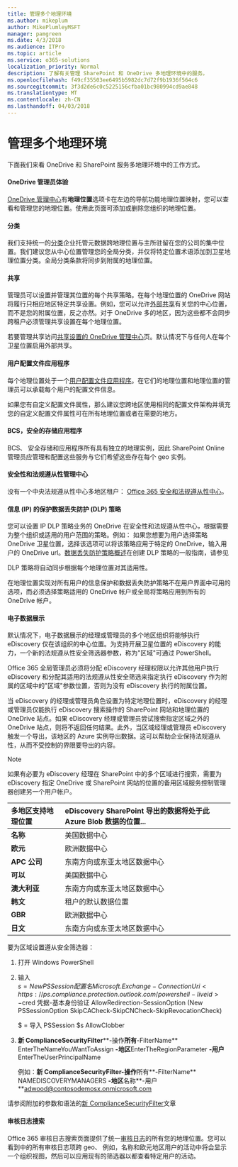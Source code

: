 ```yaml
---
title: 管理多个地理环境
ms.author: mikeplum
author: MikePlumleyMSFT
manager: pamgreen
ms.date: 4/3/2018
ms.audience: ITPro
ms.topic: article
ms.service: o365-solutions
localization_priority: Normal
description: 了解有关管理 SharePoint 和 OneDrive 多地理环境中的服务。
ms.openlocfilehash: f49cf35503ee6495b5982dc7d72f9b1936f564c6
ms.sourcegitcommit: 3f3d2de6c0c5225156cfba01bc980994cd9ae848
ms.translationtype: MT
ms.contentlocale: zh-CN
ms.lasthandoff: 04/03/2018
---
```

# <a name="administering-a-multi-geo-environment"></a>管理多个地理环境

下面我们来看 OneDrive 和 SharePoint 服务多地理环境中的工作方式。

#### <a name="onedrive-administrator-experience"></a>OneDrive 管理员体验

[OneDrive 管理中心](https://admin.onedrive.com)有**地理位置**选项卡在左边的导航功能地理位置映射，您可以查看和管理您的地理位置。使用此页面可添加或删除您组织的地理位置。

#### <a name="taxonomy"></a>分类

我们支持统一的[分类](https://support.office.com/article/A180FA28-6405-4679-9EC3-81D2028C4EFC)企业托管元数据跨地理位置与主所驻留在您的公司的集中位置。我们建议您从中心位置管理您的全局分类，并仅将特定位置术语添加到卫星地理位置分类。全局分类条款将同步到附属的地理位置。

#### <a name="sharing"></a>共享

管理员可以设置并管理其位置的每个共享策略。在每个地理位置的 OneDrive 网站将履行只相应地区特定共享设置。例如，您可以允许[外部共享](https://support.office.com/article/C8A462EB-0723-4B0B-8D0A-70FEAFE4BE85)有关您的中心位置，而不是您的附属位置，反之亦然。对于 OneDrive 多的地区，因为这些都不会同步跨租户必须管理共享设置在每个地理位置。

若要管理共享访问[共享设置的 OneDrive 管理中心](https://admin.onedrive.com/?v=SharingSettings)页。默认情况下与任何人在每个卫星位置启用外部共享。

#### <a name="user-profile-application"></a>用户配置文件应用程序

每个地理位置处于一个[用户配置文件应用程序](https://support.office.com/article/494bec9c-6654-41f0-920f-f7f937ea9723)。在它们的地理位置和地理位置的管理员可以承载每个用户的配置文件信息。

如果您有自定义配置文件属性，那么建议您跨地区使用相同的配置文件架构并填充您的自定义配置文件属性可在所有地理位置或者在需要的地方。

#### <a name="bcs-secure-store-apps"></a>BCS，安全的存储应用程序

BCS、 安全存储和应用程序所有具有独立的地理实例，因此 SharePoint Online 管理员应管理和配置这些服务与它们希望这些存在每个 geo 实例。

#### <a name="security-and-compliance-admin-center"></a>安全性和法规遵从性管理中心

没有一个中央法规遵从性中心多地区租户： [Office 365 安全和法规遵从性中心](https://protection.office.com/?rfr=AdminCenter\#/homepage)。

#### <a name="information-protection-ip-data-loss-prevention-dlp-policy"></a>信息 (IP) 的保护数据丢失防护 (DLP) 策略

您可以设置 IP DLP 策略业务的 OneDrive 在安全性和法规遵从性中心，根据需要为整个组织或适用的用户范围的策略。例如： 如果您想要为用户选择策略 OneDrive 卫星位置，选择该选项可以将该策略应用于特定的 OneDrive，输入用户的 OneDrive url。[数据丢失防护策略概述](https://support.office.com/article/1966b2a7-d1e2-4d92-ab61-42efbb137f5e)在创建 DLP 策略的一般指南，请参见

DLP 策略将自动同步根据每个地理位置对其适用性。

在地理位置实现对所有用户的信息保护和数据丢失防护策略不在用户界面中可用的选项，而必须选择策略适用的 OneDrive 帐户或全局将策略应用到所有的 OneDrive 帐户。

#### <a name="ediscovery"></a>电子数据展示 

默认情况下，电子数据展示的经理或管理员的多个地区组织将能够执行 eDiscovery 仅在该组织的中心位置。为支持开展卫星位置的 eDiscovery 的能力，一个新的法规遵从性安全筛选器参数，称为"区域"可通过 PowerShell。

Office 365 全局管理员必须将分配 eDiscovery 经理权限以允许其他用户执行 eDiscovery 和分配其适用的法规遵从性安全筛选来指定执行 eDiscovery 作为附属的区域中的"区域"参数位置，否则为没有 eDiscovery 执行的附属位置。

当 eDiscovery 的经理或管理员角色设置为特定地理位置时，eDiscovery 的经理或管理员仅能执行 eDiscovery 搜索操作的 SharePoint 网站和地理位置的 OneDrive 站点。如果 eDiscovery 经理或管理员尝试搜索指定区域之外的 OneDrive 站点，则将不返回任何结果。此外，当区域经理或管理员 eDiscovery 触发一个导出，该地区的 Azure 实例导出数据。这可以帮助企业保持法规遵从性，从而不受控制的界限要导出的内容。

> [!NOTE]
> 如果有必要为 eDiscovery 经理在 SharePoint 中的多个区域进行搜索，需要为 eDiscovery 指定 OneDrive 或 SharePoint 网站的位置的备用区域服务控制管理器创建另一个用户帐户。

<table>
<thead>
<tr class="header">
<th align="left"><strong>多地区支持地理位置</strong></th>
<th align="left"><strong>eDiscovery SharePoint 导出的数据将处于此 Azure Blob 数据的位置...</strong></th>
</tr>
</thead>
<tbody>
<tr class="odd">
<td align="left"><strong>名称</strong></td>
<td align="left">美国数据中心</td>
</tr>
<tr class="even">
<td align="left"><strong>欧元</strong></td>
<td align="left">欧洲数据中心</td>
</tr>
<tr class="odd">
<td align="left"><strong>APC 公司</strong></td>
<td align="left">东南方向或东亚太地区数据中心</td>
</tr>
<tr class="even">
<td align="left"><strong>可以</strong></td>
<td align="left">美国数据中心</td>
</tr>
<tr class="odd">
<td align="left"><strong>澳大利亚</strong></td>
<td align="left">东南方向或东亚太地区数据中心</td>
</tr>
<tr class="even">
<td align="left"><strong>韩文</strong></td>
<td align="left">租户的默认数据位置</td>
</tr>
<tr class="odd">
<td align="left"><strong>GBR</strong></td>
<td align="left">欧洲数据中心</td>
</tr>
<tr class="even">
<td align="left"><strong>日文</strong></td>
<td align="left">东南方向或东亚太地区数据中心</td>
</tr>
</tbody>
</table>

要为区域设置遵从安全筛选器：

1.  打开 Windows PowerShell

2.  输入  
    $s = New PSSession 配置名 Microsoft.Exchange-ConnectionUri <https://ps.compliance.protection.outlook.com/powershell-liveid> -$cred 凭据-基本身份验证 AllowRedirection-SessionOption (New PSSessionOption SkipCACheck-SkipCNCheck-SkipRevocationCheck)

    $ = 导入 PSSession $s AllowClobber  

3.  **新 ComplianceSecurityFilter****-操作**所有**-FilterName** EnterTheNameYouWantToAssign **-地区**EnterTheRegionParameter **-用户**EnterTheUserPrincipalName

    例如：**新 ComplianceSecurityFilter-操作**所有**-FilterName** NAMEDISCOVERYMANAGERS **-地区**名称**-用户**adwood@contosodemosx.onmicrosoft.com

请参阅附加的参数和语法的[新 ComplianceSecurityFilter](https://technet.microsoft.com/library/mt210915(v=exchg.160).aspx)文章

#### <a name="audit-log-search"></a>审核日志搜索

Office 365 审核日志搜索页面提供了统一[审核日志](https://support.office.com/article/0d4d0f35-390b-4518-800e-0c7ec95e946c)的所有您的地理位置。您可以看到中的所有审核日志项跨 geo、 例如，名称和欧元地区用户的活动中将会显示一个组织视图，然后可以应用现有的筛选器以都查看特定用户的活动。
